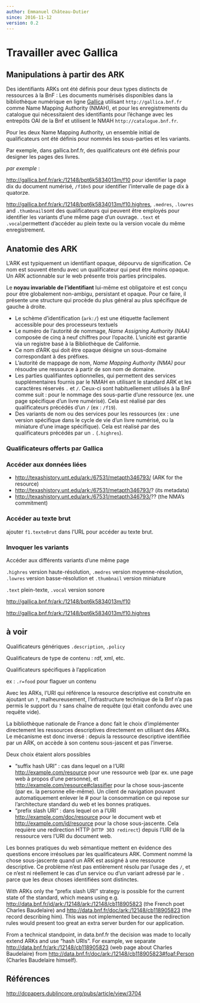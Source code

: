 ```yaml
---
author: Emmanuel Château-Dutier
since: 2016-11-12
version: 0.2
---
```


# Travailler avec Gallica

## Manipulations à partir des ARK

Des identifiants ARKs ont été définis pour deux types distincts de ressources à la BnF : Les documents numérisés disponibles dans la bibliothèque numérique en ligne [Gallica](http://gallica.bnf.fr) utilisant `http://gallica.bnf.fr` comme Name  Mapping  Authority (NMAH), et pour les enregistrements du catalogue qui nécessitaient des identifiants pour l’échange avec les entrepôts OAI de la Bnf et utilisent le NMAH  `http://catalogue.bnf.fr`.

Pour les deux Name  Mapping  Authority, un ensemble initial de qualificateurs ont été définis pour nommés les sous-parties et les variants.

Par exemple, dans gallica.bnf.fr, des qualificateurs ont été définis pour designer les pages des livres.

*par exemple* :

http://gallica.bnf.fr/ark:/12148/bpt6k5834013m/f10 pour identifier la page dix du document numérisé, `/f10n5` pour identifier l’intervalle de page dix à quatorze.

http://gallica.bnf.fr/ark:/12148/bpt6k5834013m/f10.highres, `.medres`,  `.lowres`  and `.thumbnail`sont des qualificateurs qui peuvent  être employés pour identifier les variants d’une même page d’un ouvrage. `.text` et `.vocal`permettent d’accéder au plein texte ou la version vocale du même enregistrement.

## Anatomie des ARK

L’ARK est typiquement un identifiant opaque, dépourvu de signification. Ce nom est souvent étendu avec un qualificateur qui peut être moins opaque. Un ARK actionnable sur le web présente trois parties principales.

Le **noyau invariable de l’identifiant** lui-même est obligatoire et est conçu pour être globalement non-ambigu, persistant et opaque. Pour ce faire, il présente une structure qui procède du plus général au plus spécifique de gauche à droite.

- Le schème d’identification (`ark:/`) est une étiquette facilement accessible pour des processeurs textuels
- Le numéro de l’autorité de nommage, _Name  Assigning  Authority  (NAA)_ composée de cinq à neuf chiffres pour l’opacité. L’unicité est garantie via un registre basé à la Bibliothèque de Californie.
- Ce nom d’ARK qui doit être opaque désigne un sous-domaine correspondant à des préfixes.
- L’autorité de mappage de nom, _Name Mapping Authority (NMA)_ pour résoudre une ressource à partir de son nom de domaine.
- Les parties qualifiantes optionnelles, qui permettent des services supplémentaires fournis par le NMAH en utilisant le standard ARK et les caractères réservés `.` et `/`. Ceux-ci sont habituellement utilisés à la BnF comme suit : pour le nommage des sous-partie d’une ressource (ex. une page spécifique d’un livre numérisé). Cela est réalisé par des qualificateurs précédés d’un `/` (ex : `/f19`).
- Des variants de nom ou des services pour les ressources (ex : une version spécifique dans le cycle de vie d’un livre numérisé, ou la miniature d’une image spécifique). Cela est réalisé par des qualificateurs précédés par un `.` (`.highres`).  

### Qualificateurs offerts par Gallica

### Accéder aux données liées

- http://texashistory.unt.edu/ark:/67531/metapth346793/  (ARK for the resource)
- http://texashistory.unt.edu/ark:/67531/metapth346793/?  (its metadata)
- http://texashistory.unt.edu/ark:/67531/metapth346793/??  (the NMA’s commitment)

### Accéder au texte brut

ajouter `f1.texteBrut` dans l’URL pour accéder au texte brut.

### Invoquer les variants

Accéder aux différents variants d’une même page

`.highres` version haute-résolution, `.medres` version moyenne-résolution,  `.lowres` version basse-résolution  et `.thumbnail` version miniature

`.text` plein-texte, `.vocal` version sonore

http://gallica.bnf.fr/ark:/12148/bpt6k5834013m/f10

http://gallica.bnf.fr/ark:/12148/bpt6k5834013m/f10.highres

## à voir

Qualificateurs génériques `.description`, `.policy`

Qualificateurs de type de contenu : rdf, xml, etc.

Qualificateurs spécifiques à l’application

ex : `.r=food` pour flaguer un contenu

Avec les ARKs, l’URI qui référence la resource descriptive est construite en ajoutant un `?`, malheureusement, l’infrastructure technique de la Bnf n’a pas permis le support du `?` sans chaîne de requête (qui était confondu avec une requête vide).

La bibliothèque nationale de France a donc fait le choix d’implémenter directement les ressources descriptives directement en utilisant des ARKs. Le mécanisme est donc inversé : depuis la ressource descriptive identifiée par un ARK, on accède à son contenu sous-jascent et pas l’inverse.

Deux choix étaient alors possibles

-  “suffix hash URI” : cas dans lequel on a l’URI http://example.com/resource pour une ressource web (par ex. une page web à propos d’une personne), et http://example.com/resource#classifier pour la chose sous-jascente (par ex. la personne elle-même). Un client de navigation pouvant automatiquement enlever le # pour la consommation ce qui repose sur l’architecture standard du web et les bonnes pratiques.
-  “prefix slash URI” : dans lequel on a l’URI http://example.com/doc/resource pour le document web et http://example.com/id/resource  pour la chose sous-jascente.  Cela requière une redirection HTTP (`HTTP 303 redirect`) depuis l’URI de la ressource vers l’URI du document web.

Les bonnes pratiques du web sémantique mettent en évidence des questions encore irrésolues par les qualificateurs ARK. Comment nommé la chose sous-jascente quand un ARK est assigné à une ressource descriptive. Ce problème n’est pas entièrement  résolu par l’usage des `/`, et ce n’est ni réellement le cas d’un service ou d’un variant adressé par le `.` parce que les deux choses identifiées sont distinctes.

With ARKs only the  “prefix slash  URI” strategy is possible for the current state of the standard, which means using e.g. http://data.bnf.fr/id/ark:/12148/ark:/12148/cb118905823 (the French poet Charles Baudelaire) and http://data.bnf.fr/doc/ark:/12148/cb118905823 (the record describing him). This was not implemented because the redirection rules would present too great an extra server burden for our application.  

From a technical standpoint, in data.bnf.fr the decision was made to locally extend ARKs and use “hash URIs”. For example, we separate http://data.bnf.fr/ark:/12148/cb118905823 (web page about  Charles  Baudelaire)  from  http://data.bnf.fr/doc/ark:/12148/cb118905823#foaf:Person (Charles Baudelaire himself).

## Références

http://dcpapers.dublincore.org/pubs/article/view/3704
